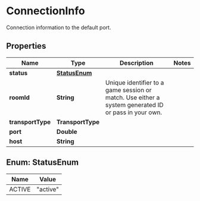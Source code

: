 

# ConnectionInfo

Connection information to the default port.

## Properties

| Name | Type | Description | Notes |
|------------ | ------------- | ------------- | -------------|
|**status** | [**StatusEnum**](#StatusEnum) |  |  |
|**roomId** | **String** | Unique identifier to a game session or match. Use either a system generated ID or pass in your own. |  |
|**transportType** | **TransportType** |  |  |
|**port** | **Double** |  |  |
|**host** | **String** |  |  |



## Enum: StatusEnum

| Name | Value |
|---- | -----|
| ACTIVE | &quot;active&quot; |



